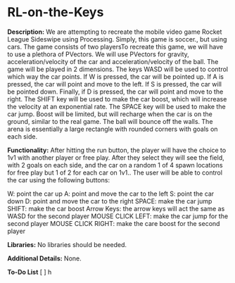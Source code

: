 # RL-on-the-Keys

**Description:** 
We are attempting to recreate the mobile video game Rocket League Sideswipe using Processing. Simply, this game is soccer., but using cars. The game consists of two playersTo recreate this game, we will have to use a plethora of PVectors. We will use PVectors for gravity, acceleration/velocity of the car and acceleration/velocity of the ball. The game will be played in 2 dimensions. The keys WASD will be used to control which way the car points. If W is pressed, the car will be pointed up. If A is pressed, the car will point and move to the left. If S is pressed, the car will be pointed down. Finally, if D is pressed, the car will point and move to the right. The SHIFT key will be used to make the car boost, which will increase the velocity at an exponential rate. The SPACE key will be used to make the car jump. Boost will be limited, but will recharge when the car is on the ground, similar to the real game. The ball will bounce off the walls. The arena is essentially a large rectangle with rounded corners with goals on each side. 

**Functionality:**
After hitting the run button, the player will have the choice to 1v1 with another player or free play. After they select they will see the field, with 2 goals on each side, and the car on a random 1 of 4 spawn locations for free play but 1 of 2 for each car on 1v1.. The user will be able to control the car using the following buttons:


W: point the car up
A: point and move the car to the left
S: point the car down
D: point and move the car to the right
SPACE: make the car jump
SHIFT: make the car boost
Arrow Keys: the arrow keys will act the same as WASD for the second player
MOUSE CLICK LEFT: make the car jump for the second player
MOUSE CLICK RIGHT: make the care boost for the second player

**Libraries:**
No libraries should be needed. 

**Additional Details:**
None.

**To-Do List**
[ ] h
